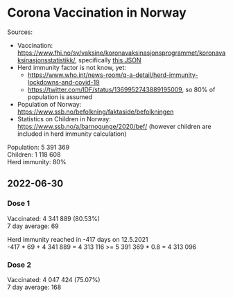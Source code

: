 # Corona Vaccination in Norway

Sources:

- Vaccination: <https://www.fhi.no/sv/vaksine/koronavaksinasjonsprogrammet/koronavaksinasjonsstatistikk/>, specifically [this JSON](https://www.fhi.no/api/chartdata/api/99119)
- Herd immunity factor is not know, yet:
  - <https://www.who.int/news-room/q-a-detail/herd-immunity-lockdowns-and-covid-19>
  - <https://twitter.com/IDF/status/1369952743889195009>, so 80% of population is assumed
- Population of Norway: <https://www.ssb.no/befolkning/faktaside/befolkningen>
- Statistics on Children in Norway: https://www.ssb.no/a/barnogunge/2020/bef/ (however children are included in herd immunity calculation)

Population: 5 391 369  
Children: 1 118 608  
Herd immunity: 80%  

## 2022-06-30

### Dose 1

Vaccinated: 4 341 889 (80.53%)  
7 day average: 69

Herd immunity reached in -417 days on 12.5.2021  
-417 * 69 + 4 341 889 = 4 313 116 >= 5 391 369 * 0.8 = 4 313 096

### Dose 2

Vaccinated: 4 047 424 (75.07%)  
7 day average: 168

